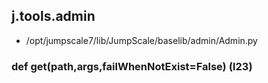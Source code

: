 ## j.tools.admin

- /opt/jumpscale7/lib/JumpScale/baselib/admin/Admin.py

### def get(path,args,failWhenNotExist=False) (l23)

